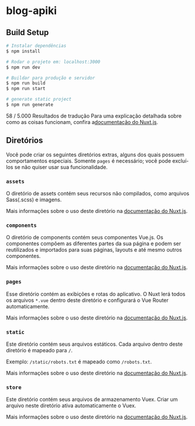 # blog-apiki

## Build Setup

```bash
# Instalar dependências
$ npm install

# Rodar o projeto em: localhost:3000
$ npm run dev

# Buildar para produção e servidor
$ npm run build
$ npm run start

# generate static project
$ npm run generate
```

58 / 5.000
Resultados de tradução
Para uma explicação detalhada sobre como as coisas funcionam, confira a[documentação do Nuxt.js](https://nuxtjs.org).

## Diretórios 

Você pode criar os seguintes diretórios extras, alguns dos quais possuem comportamentos especiais. Somente `pages` é necessário; você pode excluí-los se não quiser usar sua funcionalidade.

### `assets`

O diretório de assets contém seus recursos não compilados, como arquivos Sass(.scss) e imagens.

Mais informações sobre o uso deste diretório na [documentação do Nuxt.js](https://nuxtjs.org/docs/2.x/directory-structure/assets).

### `components`

O diretório de components contém seus componentes Vue.js. Os componentes compõem as diferentes partes da sua página e podem ser reutilizados e importados para suas páginas, layouts e até mesmo outros componentes.

Mais informações sobre o uso deste diretório na [documentação do Nuxt.js](https://nuxtjs.org/docs/2.x/directory-structure/components).

### `pages`

Esse diretório contém as exibições e rotas do aplicativo. O Nuxt lerá todos os arquivos `*.vue` dentro deste diretório e configurará o Vue Router automaticamente.

Mais informações sobre o uso deste diretório na [documentação do Nuxt.js](https://nuxtjs.org/docs/2.x/get-started/routing).

### `static`

Este diretório contém seus arquivos estáticos. Cada arquivo dentro deste diretório é mapeado para `/`.

Exemplo: `/static/robots.txt` é mapeado como `/robots.txt`.

Mais informações sobre o uso deste diretório na [documentação do Nuxt.js](https://nuxtjs.org/docs/2.x/directory-structure/static).

### `store`

Este diretório contém seus arquivos de armazenamento Vuex. Criar um arquivo neste diretório ativa automaticamente o Vuex.

Mais informações sobre o uso deste diretório na [documentação do Nuxt.js](https://nuxtjs.org/docs/2.x/directory-structure/store).
